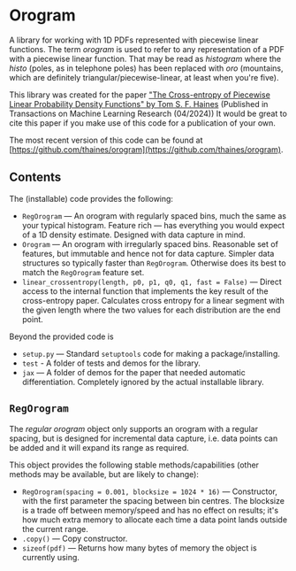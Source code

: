 # Orogram

A library for working with 1D PDFs represented with piecewise linear functions.
The term _orogram_ is used to refer to any representation of a PDF with a piecewise linear function.
That may be read as _histogram_ where the _histo_ (poles, as in telephone poles) has been replaced with _oro_ (mountains, which are definitely triangular/piecewise-linear, at least when you're five).

This library was created for the paper
["The Cross-entropy of Piecewise Linear Probability Density Functions" by Tom S. F. Haines](https://openreview.net/forum?id=AoOi9Zgdsv)
(Published in Transactions on Machine Learning Research (04/2024))
It would be great to cite this paper if you make use of this code for a publication of your own.

The most recent version of this code can be found at [https://github.com/thaines/orogram](https://github.com/thaines/orogram).



## Contents

The (installable) code provides the following:

* `RegOrogram` — An orogram with regularly spaced bins, much the same as your typical histogram. Feature rich — has everything you would expect of a 1D density estimate. Designed with data capture in mind.
* `Orogram` — An orogram with irregularly spaced bins. Reasonable set of features, but immutable and hence not for data capture. Simpler data structures so typically faster than `RegOrogram`. Otherwise does its best to match the `RegOrogram` feature set.
* `linear_crossentropy(length, p0, p1, q0, q1, fast = False)` — Direct access to the internal function that implements the key result of the cross-entropy paper. Calculates cross entropy for a linear segment with the given length where the two values for each distribution are the end point.

Beyond the provided code is

* `setup.py` — Standard `setuptools` code for making a package/installing.
* `test` - A folder of tests and demos for the library.
* `jax` — A folder of demos for the paper that needed automatic differentiation. Completely ignored by the actual installable library.



## `RegOrogram`

The _regular orogram_ object only supports an orogram with a regular spacing, but is designed for incremental data capture, i.e. data points can be added and it will expand its range as required.

This object provides the following stable methods/capabilities (other methods may be available, but are likely to change):

* `RegOrogram(spacing = 0.001, blocksize = 1024 * 16)` — Constructor, with the first parameter the spacing between bin centres. The blocksize is a trade off between memory/speed and has no effect on results; it's how much extra memory to allocate each time a data point lands outside the current range.
* `.copy()` — Copy constructor.
* `sizeof(pdf)` — Returns how many bytes of memory the object is currently using.
